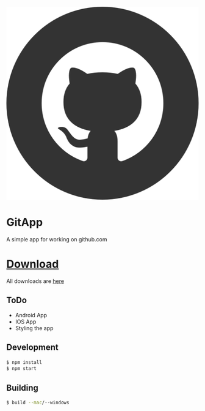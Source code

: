 ![](./build/logo.png)
# GitApp

A simple app for working on github.com

# [Download](https://github.com/dan-online/GitApp/releases)

All downloads are [here](https://github.com/dan-online/GitApp/releases)

## ToDo
 - Android App
 - IOS App
 - Styling the app

## Development

```bash
$ npm install
$ npm start
```

## Building

```bash
$ build --mac/--windows
```
